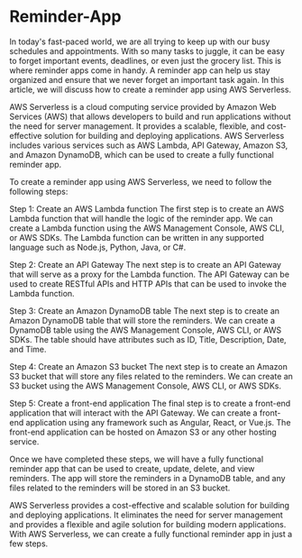 # Reminder-App
In today's fast-paced world, we are all trying to keep up with our busy schedules and appointments. With so many tasks to juggle, it can be easy to forget important events, deadlines, or even just the grocery list. This is where reminder apps come in handy. A reminder app can help us stay organized and ensure that we never forget an important task again. In this article, we will discuss how to create a reminder app using AWS Serverless.

AWS Serverless is a cloud computing service provided by Amazon Web Services (AWS) that allows developers to build and run applications without the need for server management. It provides a scalable, flexible, and cost-effective solution for building and deploying applications. AWS Serverless includes various services such as AWS Lambda, API Gateway, Amazon S3, and Amazon DynamoDB, which can be used to create a fully functional reminder app.

To create a reminder app using AWS Serverless, we need to follow the following steps:

Step 1: Create an AWS Lambda function
The first step is to create an AWS Lambda function that will handle the logic of the reminder app. We can create a Lambda function using the AWS Management Console, AWS CLI, or AWS SDKs. The Lambda function can be written in any supported language such as Node.js, Python, Java, or C#.

Step 2: Create an API Gateway
The next step is to create an API Gateway that will serve as a proxy for the Lambda function. The API Gateway can be used to create RESTful APIs and HTTP APIs that can be used to invoke the Lambda function.

Step 3: Create an Amazon DynamoDB table
The next step is to create an Amazon DynamoDB table that will store the reminders. We can create a DynamoDB table using the AWS Management Console, AWS CLI, or AWS SDKs. The table should have attributes such as ID, Title, Description, Date, and Time.

Step 4: Create an Amazon S3 bucket
The next step is to create an Amazon S3 bucket that will store any files related to the reminders. We can create an S3 bucket using the AWS Management Console, AWS CLI, or AWS SDKs.

Step 5: Create a front-end application
The final step is to create a front-end application that will interact with the API Gateway. We can create a front-end application using any framework such as Angular, React, or Vue.js. The front-end application can be hosted on Amazon S3 or any other hosting service.

Once we have completed these steps, we will have a fully functional reminder app that can be used to create, update, delete, and view reminders. The app will store the reminders in a DynamoDB table, and any files related to the reminders will be stored in an S3 bucket.

AWS Serverless provides a cost-effective and scalable solution for building and deploying applications. It eliminates the need for server management and provides a flexible and agile solution for building modern applications. With AWS Serverless, we can create a fully functional reminder app in just a few steps.
